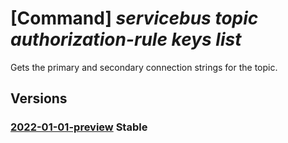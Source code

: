 # [Command] _servicebus topic authorization-rule keys list_

Gets the primary and secondary connection strings for the topic.

## Versions

### [2022-01-01-preview](/Resources/mgmt-plane/L3N1YnNjcmlwdGlvbnMve30vcmVzb3VyY2Vncm91cHMve30vcHJvdmlkZXJzL21pY3Jvc29mdC5zZXJ2aWNlYnVzL25hbWVzcGFjZXMve30vdG9waWNzL3t9L2F1dGhvcml6YXRpb25ydWxlcy97fS9saXN0a2V5cw==/2022-01-01-preview.xml) **Stable**

<!-- mgmt-plane /subscriptions/{}/resourcegroups/{}/providers/microsoft.servicebus/namespaces/{}/topics/{}/authorizationrules/{}/listkeys 2022-01-01-preview -->
